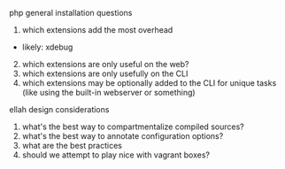 php general installation questions

1. which extensions add the most overhead
  - likely: xdebug
2. which extensions are only useful on the web?
3. which extensions are only usefully on the CLI
4. which extensions may be optionally added to the CLI for unique tasks (like using the built-in webserver or something)

ellah design considerations

1. what's the best way to compartmentalize compiled sources?
2. what's the best way to annotate configuration options?
3. what are the best practices
4. should we attempt to play nice with vagrant boxes?
